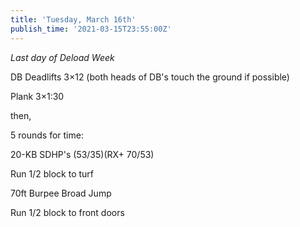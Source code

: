 ```yaml
---
title: 'Tuesday, March 16th'
publish_time: '2021-03-15T23:55:00Z'
---
```


*Last day of Deload Week*

DB Deadlifts 3×12 (both heads of DB's touch the ground if possible)

Plank 3×1:30

then,

5 rounds for time:

20-KB SDHP's (53/35)(RX+ 70/53)

Run 1/2 block to turf

70ft Burpee Broad Jump

Run 1/2 block to front doors
